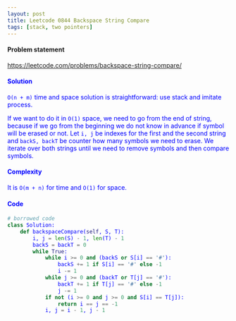 ```yaml
---
layout: post
title: Leetcode 0844 Backspace String Compare
tags: [stack, two pointers]
---
```


#### Problem statement

<a href="https://leetcode.com/problems/backspace-string-compare/"> <font color = blue>https://leetcode.com/problems/backspace-string-compare/

#### Solution
`O(n + m)` time and space solution is straightforward: use stack and imitate process.

If we want to do it in `O(1)` space, we need to go from the end of string, because if we go from the beginning we do not know in advance if symbol will be erased or not. Let `i, j` be indexes for the first and the second string and `backS, backT` be counter how many symbols we need to erase.  We iterate over both strings until we need to remove symbols and then compare symbols.

#### Complexity
It is `O(m + n)` for time and `O(1)` for space.

#### Code
```python
# borrowed code
class Solution:
    def backspaceCompare(self, S, T):
        i, j = len(S) - 1, len(T) - 1
        backS = backT = 0
        while True:
            while i >= 0 and (backS or S[i] == '#'):
                backS += 1 if S[i] == '#' else -1
                i -= 1
            while j >= 0 and (backT or T[j] == '#'):
                backT += 1 if T[j] == '#' else -1
                j -= 1
            if not (i >= 0 and j >= 0 and S[i] == T[j]):
                return i == j == -1
            i, j = i - 1, j - 1
```

